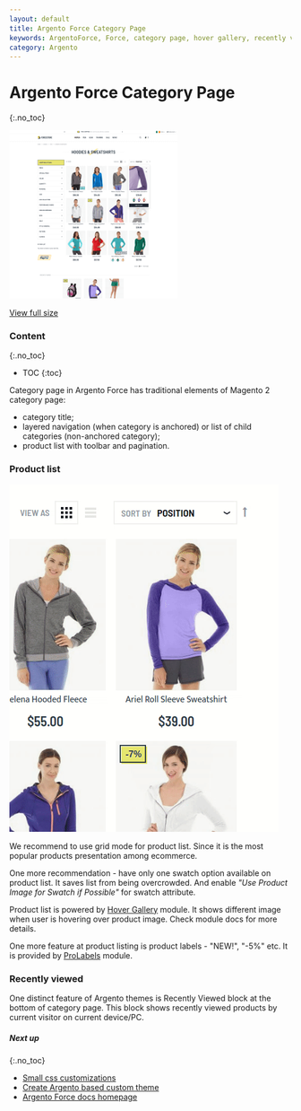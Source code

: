 ```yaml
---
layout: default
title: Argento Force Category Page
keywords: ArgentoForce, Force, category page, hover gallery, recently viewed
category: Argento
---
```


# Argento Force Category Page
{:.no_toc}

![Category Page](/images/m2/argento/force/index/small/desktop-category.png)

[View full size](/m2/argento/force/#&gid=1&pid=2)

### Content
{:.no_toc}

* TOC
{:toc}

Category page in Argento Force has traditional elements of Magento 2 category page:

 -  category title;
 -  layered navigation (when category is anchored) or list of child categories (non-anchored category);
 -  product list with toolbar and pagination.

### Product list

![List item example](/images/m2/argento/force/category/product-list-hover.gif)

We recommend to use grid mode for product list. Since it is the most popular products presentation among ecommerce.

One more recommendation - have only one swatch option available on product list. It saves list from being overcrowded. And enable *"Use Product Image for Swatch if Possible"* for swatch attribute.

Product list is powered by [Hover Gallery](/m2/extensions/hover-gallery/configuration/) module. It shows different image when user is hovering over product image. Check module docs for more details.

One more feature at product listing is product labels - "NEW!", "-5%" etc. It is provided by [ProLabels](/m2/extensions/prolabels/) module.

### Recently viewed

One distinct feature of Argento themes is Recently Viewed block at the bottom of category page. This block shows recently viewed products by current visitor on current device/PC.

##### Next up
{:.no_toc}

- [Small css customizations](/m2/argento/customization/custom-css/)
- [Create Argento based custom theme](/m2/argento/customization/custom-theme/)
- [Argento Force docs homepage](/m2/argento/force/)
